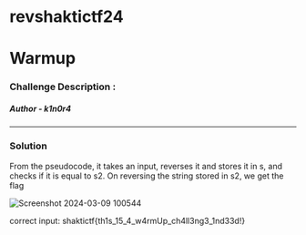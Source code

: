 # revshaktictf24

# Warmup

### Challenge Description :



##### Author - k1n0r4

<hr>

### Solution

From the pseudocode, it takes an input, reverses it and stores it in s, and checks if it is equal to s2.
On reversing the string stored in s2, we get the flag


![Screenshot 2024-03-09 100544](https://github.com/dystp1a/revshaktictf24/assets/143863591/d2285efd-a354-4968-a30d-a74e1c55a15e)



correct input: shaktictf{th1s_15_4_w4rmUp_ch4ll3ng3_1nd33d!}







